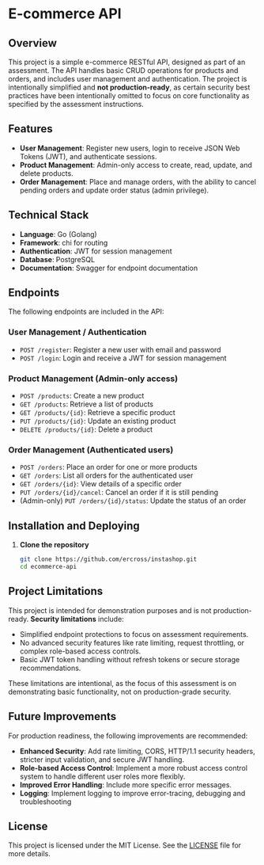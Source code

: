 # E-commerce API

## Overview

This project is a simple e-commerce RESTful API, designed as part of an assessment. 
The API handles basic CRUD operations for products and orders, and includes user management and authentication. 
The project is intentionally simplified and **not production-ready**, 
as certain security best practices have been intentionally omitted to focus on core functionality 
as specified by the assessment instructions.

## Features

- **User Management**: Register new users, login to receive JSON Web Tokens (JWT), and authenticate sessions.
- **Product Management**: Admin-only access to create, read, update, and delete products.
- **Order Management**: Place and manage orders, with the ability to cancel pending orders and update order status (admin privilege).

## Technical Stack

- **Language**: Go (Golang)
- **Framework**: chi for routing
- **Authentication**: JWT for session management
- **Database**: PostgreSQL
- **Documentation**: Swagger for endpoint documentation

## Endpoints

The following endpoints are included in the API:

### User Management / Authentication
- `POST /register`: Register a new user with email and password
- `POST /login`: Login and receive a JWT for session management

### Product Management (Admin-only access)
- `POST /products`: Create a new product
- `GET /products`: Retrieve a list of products
- `GET /products/{id}`: Retrieve a specific product
- `PUT /products/{id}`: Update an existing product
- `DELETE /products/{id}`: Delete a product

### Order Management (Authenticated users)
- `POST /orders`: Place an order for one or more products
- `GET /orders`: List all orders for the authenticated user
- `GET /orders/{id}`: View details of a specific order
- `PUT /orders/{id}/cancel`: Cancel an order if it is still pending
- (Admin-only) `PUT /orders/{id}/status`: Update the status of an order

## Installation and Deploying

1. **Clone the repository**
   ```bash
   git clone https://github.com/ercross/instashop.git
   cd ecommerce-api
   ```

## Project Limitations

This project is intended for demonstration purposes and is not production-ready. **Security limitations** include:

- Simplified endpoint protections to focus on assessment requirements.
- No advanced security features like rate limiting, request throttling, or complex role-based access controls.
- Basic JWT token handling without refresh tokens or secure storage recommendations.

These limitations are intentional, as the focus of this assessment is on demonstrating basic functionality, not on production-grade security.

## Future Improvements

For production readiness, the following improvements are recommended:

- **Enhanced Security**: Add rate limiting, CORS, HTTP/1.1 security headers, stricter input validation, and secure JWT handling.
- **Role-based Access Control**: Implement a more robust access control system to handle different user roles more flexibly.
- **Improved Error Handling**: Include more specific error messages.
- **Logging**: Implement logging to improve error-tracing, debugging and troubleshooting

## License

This project is licensed under the MIT License. See the [LICENSE](LICENSE) file for more details.